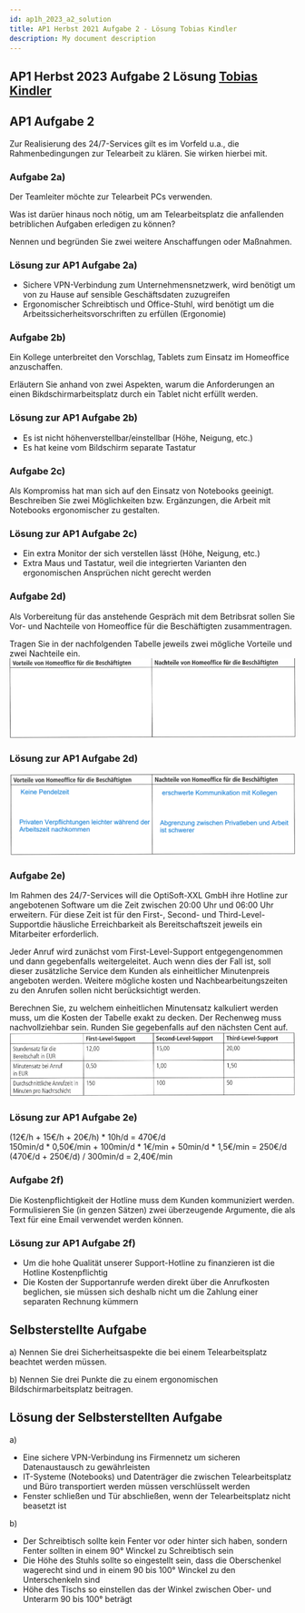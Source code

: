 ```yaml
---
id: ap1h_2023_a2_solution
title: AP1 Herbst 2021 Aufgabe 2 - Lösung Tobias Kindler
description: My document description
---
```


## AP1 Herbst 2023 Aufgabe 2 Lösung [Tobias Kindler](<../../../../user/Auszubildende Michel/kindler.md>)

## AP1 Aufgabe 2
Zur Realisierung des 24/7-Services gilt es im Vorfeld u.a., die Rahmenbedingungen zur Telearbeit zu klären. Sie wirken hierbei mit. 

### Aufgabe 2a)
Der Teamleiter möchte zur Telearbeit PCs verwenden.

Was ist darüer hinaus noch nötig, um am Telearbeitsplatz die anfallenden betriblichen Aufgaben erledigen zu können?

Nennen und begründen Sie zwei weitere Anschaffungen oder Maßnahmen.

### Lösung zur AP1 Aufgabe 2a)

- Sichere VPN-Verbindung zum Unternehmensnetzwerk, wird benötigt um von zu Hause auf sensible Geschäftsdaten zuzugreifen
- Ergonomischer Schreibtisch und Office-Stuhl, wird benötigt um die Arbeitssicherheitsvorschriften zu erfüllen (Ergonomie)

### Aufgabe 2b)
Ein Kollege unterbreitet den Vorschlag, Tablets zum Einsatz im Homeoffice anzuschaffen.

Erläutern Sie anhand von zwei Aspekten, warum die Anforderungen an einen Bikdschirmarbeitsplatz durch ein Tablet nicht erfüllt werden.

### Lösung zur AP1 Aufgabe 2b)
- Es ist nicht höhenverstellbar/einstellbar (Höhe, Neigung, etc.)
- Es hat keine vom Bildschirm separate Tastatur 

### Aufgabe 2c)
Als Kompromiss hat man sich auf den Einsatz von Notebooks geeinigt.
Beschreiben Sie zwei Möglichkeiten bzw. Ergänzungen, die Arbeit mit Notebooks ergonomischer zu gestalten.

### Lösung zur AP1 Aufgabe 2c)
- Ein extra Monitor der sich verstellen lässt (Höhe, Neigung, etc.)
- Extra Maus und Tastatur, weil die integrierten Varianten den ergonomischen Ansprüchen nicht 
gerecht werden

### Aufgabe 2d)
Als Vorbereitung für das anstehende Gespräch mit dem Betribsrat sollen Sie Vor- und Nachteile von Homeoffice für die Beschäftigten zusammentragen.

Tragen Sie in der nachfolgenden Tabelle jeweils zwei mögliche Vorteile und zwei Nachteile ein.
![Aufgabe 2 d)](/img/AP1/2023/ap1h_2023/H23A2d.png)

### Lösung zur AP1 Aufgabe 2d)
![Aufgabe 2 d) Lösung](/img/AP1/2023/ap1h_2023/solution/H23A2dL.png)

### Aufgabe 2e)
Im Rahmen des 24/7-Services will die OptiSoft-XXL GmbH ihre Hotline zur angebotenen Software um die Zeit zwischen 20:00 Uhr und 06:00 Uhr erweitern. Für diese Zeit ist für den First-, Second- und Third-Level-Supportdie häusliche Erreichbarkeit als Bereitschaftszeit jeweils ein Mitarbeiter erforderlich.

Jeder Anruf wird zunächst vom First-Level-Support entgegengenommen und dann gegebenfalls weitergeleitet. Auch wenn dies der Fall ist, soll dieser zusätzliche Service dem Kunden als einheitlicher Minutenpreis angeboten werden. Weitere mögliche kosten und Nachbearbeitungszeiten zu den Anrufen sollen nicht berücksichtigt werden.

Berechnen Sie, zu welchem einheitlichen Minutensatz kalkuliert werden muss, um die Kosten der Tabelle exakt zu decken. Der Rechenweg muss nachvollziehbar sein. Runden Sie gegebenfalls auf den nächsten Cent auf.
![Aufgabe 2 e)](/img/AP1/2023/ap1h_2023/H23A2e.png)

### Lösung zur AP1 Aufgabe 2e)
(12€/h + 15€/h + 20€/h) * 10h/d = 470€/d  
150min/d * 0,50€/min + 100min/d * 1€/min + 50min/d * 1,5€/min = 250€/d  
(470€/d + 250€/d) / 300min/d = 2,40€/min  

### Aufgabe 2f)
Die Kostenpflichtigkeit der Hotline muss dem Kunden kommuniziert werden.
Formulisieren Sie (in genzen Sätzen) zwei überzeugende Argumente, die als Text für eine Email verwendet werden können.

### Lösung zur AP1 Aufgabe 2f)
- Um die hohe Qualität unserer Support-Hotline zu finanzieren ist die Hotline Kostenpflichtig
- Die Kosten der Supportanrufe werden direkt über die Anrufkosten beglichen, sie müssen sich deshalb 
nicht um die Zahlung einer separaten Rechnung kümmern

## Selbsterstellte Aufgabe

a)
Nennen Sie drei Sicherheitsaspekte die bei einem Telearbeitsplatz beachtet werden müssen.

b)
Nennen Sie drei Punkte die zu einem ergonomischen Bildschirmarbeitsplatz beitragen.

## Lösung der Selbsterstellten Aufgabe

a)
- Eine sichere VPN-Verbindung ins Firmennetz um sicheren Datenaustausch zu gewährleisten
- IT-Systeme (Notebooks) und Datenträger die zwischen Telearbeitsplatz und Büro transportiert werden müssen verschlüsselt werden
- Fenster schließen und Tür abschließen, wenn der Telearbeitsplatz nicht beasetzt ist

b)
- Der Schreibtisch sollte kein Fenter vor oder hinter sich haben, sondern Fenter sollten in einem 90° Winckel zu Schreibtisch sein
- Die Höhe des Stuhls sollte so eingestellt sein, dass die Oberschenkel wagerecht sind und in einem 90 bis 100° Winckel zu den Unterschenkeln sind
- Höhe des Tischs so einstellen das der Winkel zwischen Ober- und Unterarm 90 bis 100° beträgt

